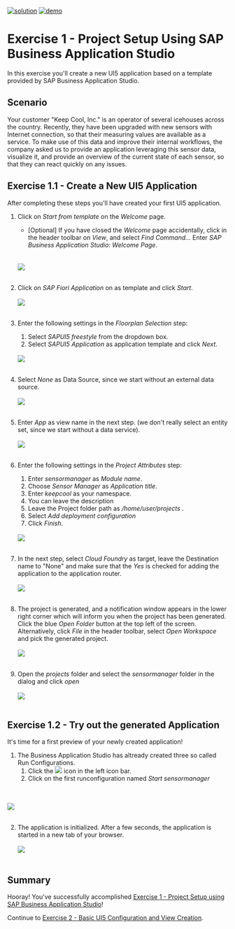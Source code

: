 [![solution](https://flat.badgen.net/badge/solution/available/green?icon=github)](../../../../tree/code/ex1)
[![demo](https://flat.badgen.net/badge/demo/deployed/blue?icon=chrome)](https://dirkelko.github.io/Developing-Apps-with-SAPUI5/ex1/sensormanager/webapp/)

# Exercise 1 - Project Setup Using SAP Business Application Studio

In this exercise you'll create a new UI5 application based on a template provided by SAP Business Application Studio.

## Scenario

Your customer "Keep Cool, Inc." is an operator of several icehouses across the country. Recently, they have been upgraded with new sensors with Internet connection, so that their measuring values are available as a service. To make use of this data and improve their internal workflows, the company asked us to provide an application leveraging this sensor data, visualize it, and provide an overview of the current state of each sensor, so that they can react quickly on any issues.

## Exercise 1.1 - Create a New UI5 Application

After completing these steps you'll have created your first UI5 application.

1. Click on *Start from template* on the *Welcome* page.
    * [Optional] If you have closed the *Welcome* page accidentally, click in the header toolbar on *View*, and select *Find Command...*  Enter *SAP Business Application Studio: Welcome Page*.</ul>
<br><br>![](images/01_01_0010b.png)<br><br>

2. Click on *SAP Fiori Application* on as template and click *Start*.
<br><br>![](images/01_01_0015b.png)<br><br>

3. Enter the following settings in the *Floorplan Selection* step: 
    1. Select *SAPUI5 freestyle* from the dropdown box.
    2. Select *SAPUI5 Application* as application template and click *Next*.</ol>
<br>![](images/01_01_0020b.png)<br><br><ol>

4. Select *None* as Data Source, since we start without an external data source.
<br><br>![](images/01_01_0025b.png)<br><br>
   
5. Enter *App* as view name in the next step. (we don't really select an entity set, since we start without a data service).
<br><br>![](images/01_01_0030b.png)<br><br>

6. Enter the following settings in the *Project Attributes* step:
    1. Enter *sensormanager* as *Module name*. 
    2. Choose *Sensor Manager* as *Application title*.
    3. Enter *keepcool* as your namespace.
    4. You can leave the description
    5. Leave the Project folder path as */home/user/projects* .
    6. Select *Add deployment configuration*
    7. Click *Finish*. </ol>
<br>![](images/01_01_0051b.png)<br><br><ol>

7. In the next step, select *Cloud Foundry* as target, leave the Destination name to "None" and make sure that the *Yes* is checked for adding the application to the application router.  </ul>
<br><br>![](images/01_01_0065b.png)<br><br>

8. The project is generated, and a notification window appears in the lower right corner which will inform you when the project has been generated. Click the blue *Open Folder* button at the top left of the screen. Alternatively, click *File* in the header toolbar, select *Open Workspace* and pick the generated project.  </ul>
<br><br>![](images/01_01_0060b.png)<br><br>

9. Open the *projects* folder and select the *sensormanager* folder in the dialog and click *open*
<br><br>![](images/01_01_0071b.png)<br><br>

## Exercise 1.2 - Try out the generated Application

It's time for a first preview of your newly created application!

1. The Business Application Studio has altready created three so called Run Configurations.
    1. Click the ![](images/01_02_0005b.png) icon in the left icon bar.
    2. Click on the first runconfiguration named *Start sensormanager*

<br><br>![](images/01_02_0010b.png)<br><br>

2. The application is initialized. After a few seconds, the application is started in a new tab of your browser.
<br><br>![](images/01_02_0040b.png)<br><br>


## Summary

Hooray! You've successfully accomplished [Exercise 1 - Project Setup using SAP Business Application Studio](#exercise-1---project-setup-using-sap-business-applicationsstudio)!

Continue to [Exercise 2 - Basic UI5 Configuration and  View Creation](../ex2/README.md).
